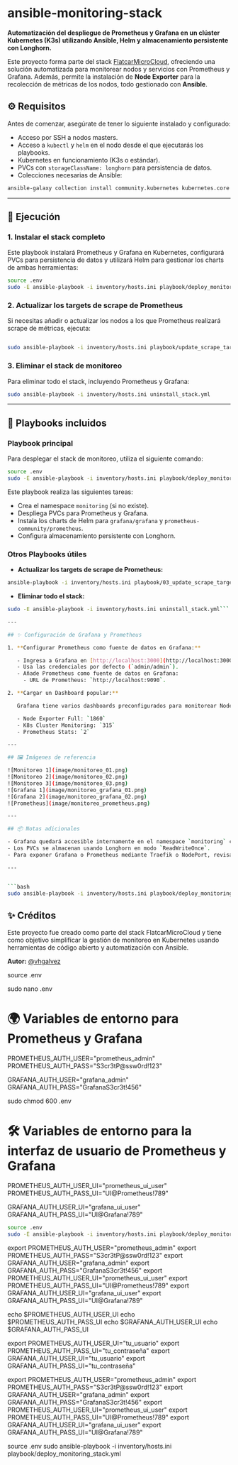 # ansible-monitoring-stack

**Automatización del despliegue de Prometheus y Grafana en un clúster Kubernetes (K3s) utilizando Ansible, Helm y almacenamiento persistente con Longhorn.**

Este proyecto forma parte del stack [FlatcarMicroCloud](https://github.com/vhgalvez/FlatcarMicroCloud), ofreciendo una solución automatizada para monitorear nodos y servicios con Prometheus y Grafana. Además, permite la instalación de **Node Exporter** para la recolección de métricas de los nodos, todo gestionado con **Ansible**.

## ⚙️ Requisitos

Antes de comenzar, asegúrate de tener lo siguiente instalado y configurado:

- Acceso por SSH a nodos masters.
- Acceso a `kubectl` y `helm` en el nodo desde el que ejecutarás los playbooks.
- Kubernetes en funcionamiento (K3s o estándar).
- PVCs con `storageClassName: longhorn` para persistencia de datos.
- Colecciones necesarias de Ansible:

```bash
ansible-galaxy collection install community.kubernetes kubernetes.core
```

---

## 🎯 Ejecución

### 1. Instalar el stack completo

Este playbook instalará Prometheus y Grafana en Kubernetes, configurará PVCs para persistencia de datos y utilizará Helm para gestionar los charts de ambas herramientas:

```bash
source .env
sudo -E ansible-playbook -i inventory/hosts.ini playbook/deploy_monitoring_stack.yml
```

### 2. Actualizar los targets de scrape de Prometheus

Si necesitas añadir o actualizar los nodos a los que Prometheus realizará scrape de métricas, ejecuta:

```bash

sudo ansible-playbook -i inventory/hosts.ini playbook/update_scrape_targets.yml
```

### 3. Eliminar el stack de monitoreo

Para eliminar todo el stack, incluyendo Prometheus y Grafana:

```bash
sudo ansible-playbook -i inventory/hosts.ini uninstall_stack.yml
```



---

## 🔧 Playbooks incluidos

### Playbook principal


Para desplegar el stack de monitoreo, utiliza el siguiente comando:

```bash
source .env
sudo -E ansible-playbook -i inventory/hosts.ini playbook/deploy_monitoring_stack.yml
```

Este playbook realiza las siguientes tareas:

- Crea el namespace `monitoring` (si no existe).
- Despliega PVCs para Prometheus y Grafana.
- Instala los charts de Helm para `grafana/grafana` y `prometheus-community/prometheus`.
- Configura almacenamiento persistente con Longhorn.

### Otros Playbooks útiles

- **Actualizar los targets de scrape de Prometheus:**

```bash
ansible-playbook -i inventory/hosts.ini playbook/03_update_scrape_targets.yml
```

- **Eliminar todo el stack:**

```bash
sudo -E ansible-playbook -i inventory/hosts.ini uninstall_stack.yml```

---

## ✨ Configuración de Grafana y Prometheus

1. **Configurar Prometheus como fuente de datos en Grafana:**

   - Ingresa a Grafana en [http://localhost:3000](http://localhost:3000).
   - Usa las credenciales por defecto (`admin/admin`).
   - Añade Prometheus como fuente de datos en Grafana:
     - URL de Prometheus: `http://localhost:9090`.

2. **Cargar un Dashboard popular:**

   Grafana tiene varios dashboards preconfigurados para monitorear Node Exporter, Kubernetes y más. Puedes importarlos usando los IDs de dashboard:

   - Node Exporter Full: `1860`
   - K8s Cluster Monitoring: `315`
   - Prometheus Stats: `2`

---

## 🖼 Imágenes de referencia

![Monitoreo 1](image/monitoreo_01.png)
![Monitoreo 2](image/monitoreo_02.png)
![Monitoreo 3](image/monitoreo_03.png)
![Grafana 1](image/monitoreo_grafana_01.png)
![Grafana 2](image/monitoreo_grafana_02.png)
![Prometheus](image/monitoreo_prometheus.png)

---

## 📦 Notas adicionales

- Grafana quedará accesible internamente en el namespace `monitoring` con el password definido en `group_vars/all.yml`.
- Los PVCs se almacenan usando Longhorn en modo `ReadWriteOnce`.
- Para exponer Grafana o Prometheus mediante Traefik o NodePort, revisa los servicios correspondientes en Kubernetes.

---


```bash
sudo ansible-playbook -i inventory/hosts.ini playbook/deploy_monitoring_stack.yml
```

## ✨ Créditos

Este proyecto fue creado como parte del stack FlatcarMicroCloud y tiene como objetivo simplificar la gestión de monitoreo en Kubernetes usando herramientas de código abierto y automatización con Ansible.

**Autor:** [@vhgalvez](https://github.com/vhgalvez)

source .env

sudo nano .env

# 🌍 Variables de entorno para Prometheus y Grafana

PROMETHEUS_AUTH_USER="prometheus_admin"
PROMETHEUS_AUTH_PASS="S3cr3tP@ssw0rd!123"

GRAFANA_AUTH_USER="grafana_admin"
GRAFANA_AUTH_PASS="GrafanaS3cr3t!456"

sudo chmod 600 .env

# 🛠️ Variables de entorno para la interfaz de usuario de Prometheus y Grafana

PROMETHEUS_AUTH_USER_UI="prometheus_ui_user"
PROMETHEUS_AUTH_PASS_UI="UI@Prometheus!789"

GRAFANA_AUTH_USER_UI="grafana_ui_user"
GRAFANA_AUTH_PASS_UI="UI@Grafana!789"

```bash
source .env
sudo -E ansible-playbook -i inventory/hosts.ini playbook/deploy_monitoring_stack.yml
```

export PROMETHEUS_AUTH_USER="prometheus_admin"
export PROMETHEUS_AUTH_PASS="S3cr3tP@ssw0rd!123"
export GRAFANA_AUTH_USER="grafana_admin"
export GRAFANA_AUTH_PASS="GrafanaS3cr3t!456"
export PROMETHEUS_AUTH_USER_UI="prometheus_ui_user"
export PROMETHEUS_AUTH_PASS_UI="UI@Prometheus!789"
export GRAFANA_AUTH_USER_UI="grafana_ui_user"
export GRAFANA_AUTH_PASS_UI="UI@Grafana!789"

echo $PROMETHEUS_AUTH_USER_UI
echo $PROMETHEUS_AUTH_PASS_UI
echo $GRAFANA_AUTH_USER_UI
echo $GRAFANA_AUTH_PASS_UI

export PROMETHEUS_AUTH_USER_UI="tu_usuario"
export PROMETHEUS_AUTH_PASS_UI="tu_contraseña"
export GRAFANA_AUTH_USER_UI="tu_usuario"
export GRAFANA_AUTH_PASS_UI="tu_contraseña"


export PROMETHEUS_AUTH_USER="prometheus_admin"
export PROMETHEUS_AUTH_PASS="S3cr3tP@ssw0rd!123"
export GRAFANA_AUTH_USER="grafana_admin"
export GRAFANA_AUTH_PASS="GrafanaS3cr3t!456"
export PROMETHEUS_AUTH_USER_UI="prometheus_ui_user"
export PROMETHEUS_AUTH_PASS_UI="UI@Prometheus!789"
export GRAFANA_AUTH_USER_UI="grafana_ui_user"
export GRAFANA_AUTH_PASS_UI="UI@Grafana!789"





source .env
sudo ansible-playbook -i inventory/hosts.ini playbook/deploy_monitoring_stack.yml
